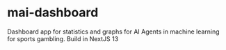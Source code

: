 # mai-dashboard
Dashboard app for statistics and graphs for AI Agents in machine learning for sports gambling. Build in NextJS 13
